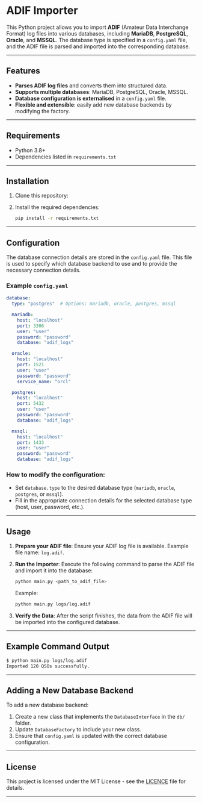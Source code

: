# ADIF Importer

This Python project allows you to import **ADIF** (Amateur Data Interchange Format) log files into various databases, including **MariaDB**, **PostgreSQL**, **Oracle**, and **MSSQL**. The database type is specified in a `config.yaml` file, and the ADIF file is parsed and imported into the corresponding database.

---

## Features

- **Parses ADIF log files** and converts them into structured data.
- **Supports multiple databases**: MariaDB, PostgreSQL, Oracle, MSSQL.
- **Database configuration is externalised** in a `config.yaml` file.
- **Flexible and extensible**: easily add new database backends by modifying the factory.

---

## Requirements

- Python 3.8+
- Dependencies listed in `requirements.txt`

---

## Installation

1. Clone this repository:

2. Install the required dependencies:

   ```bash
   pip install -r requirements.txt
   ```

---

## Configuration

The database connection details are stored in the `config.yaml` file. This file is used to specify which database backend to use and to provide the necessary connection details.

### Example `config.yaml`

```yaml
database:
  type: "postgres"  # Options: mariadb, oracle, postgres, mssql

  mariadb:
    host: "localhost"
    port: 3306
    user: "user"
    password: "password"
    database: "adif_logs"

  oracle:
    host: "localhost"
    port: 1521
    user: "user"
    password: "password"
    service_name: "orcl"

  postgres:
    host: "localhost"
    port: 5432
    user: "user"
    password: "password"
    database: "adif_logs"

  mssql:
    host: "localhost"
    port: 1433
    user: "user"
    password: "password"
    database: "adif_logs"
```

### How to modify the configuration:

- Set `database.type` to the desired database type (`mariadb`, `oracle`, `postgres`, or `mssql`).
- Fill in the appropriate connection details for the selected database type (host, user, password, etc.).

---

## Usage

1. **Prepare your ADIF file**: Ensure your ADIF log file is available. Example file name: `log.adif`.

2. **Run the Importer**: Execute the following command to parse the ADIF file and import it into the database:

   ```bash
   python main.py <path_to_adif_file>
   ```

   Example:

   ```bash
   python main.py logs/log.adif
   ```

3. **Verify the Data**: After the script finishes, the data from the ADIF file will be imported into the configured database.

---

## Example Command Output

```bash
$ python main.py logs/log.adif
Imported 120 QSOs successfully.
```

---

## Adding a New Database Backend

To add a new database backend:

1. Create a new class that implements the `DatabaseInterface` in the `db/` folder.
2. Update `DatabaseFactory` to include your new class.
3. Ensure that `config.yaml` is updated with the correct database configuration.

---

## License

This project is licensed under the MIT License - see the [LICENCE](LICENCE) file for details.

---
